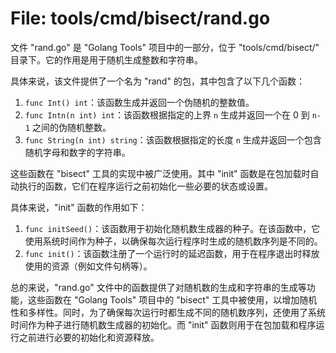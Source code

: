 # File: tools/cmd/bisect/rand.go

文件 "rand.go" 是 "Golang Tools" 项目中的一部分，位于 "tools/cmd/bisect/" 目录下。它的作用是用于随机生成整数和字符串。

具体来说，该文件提供了一个名为 "rand" 的包，其中包含了以下几个函数：

1. `func Int() int`：该函数生成并返回一个伪随机的整数值。
2. `func Intn(n int) int`：该函数根据指定的上界 `n` 生成并返回一个在 0 到 `n-1` 之间的伪随机整数。
3. `func String(n int) string`：该函数根据指定的长度 `n` 生成并返回一个包含随机字母和数字的字符串。

这些函数在 "bisect" 工具的实现中被广泛使用。其中 "init" 函数是在包加载时自动执行的函数，它们在程序运行之前初始化一些必要的状态或设置。

具体来说，"init" 函数的作用如下：

1. `func initSeed()`：该函数用于初始化随机数生成器的种子。在该函数中，它使用系统时间作为种子，以确保每次运行程序时生成的随机数序列是不同的。
2. `func init()`：该函数注册了一个运行时的延迟函数，用于在程序退出时释放使用的资源（例如文件句柄等）。

总的来说，"rand.go" 文件中的函数提供了对随机数的生成和字符串的生成等功能，这些函数在 "Golang Tools" 项目中的 "bisect" 工具中被使用，以增加随机性和多样性。同时，为了确保每次运行时都生成不同的随机数序列，还使用了系统时间作为种子进行随机数生成器的初始化。而 "init" 函数则用于在包加载和程序运行之前进行必要的初始化和资源释放。

